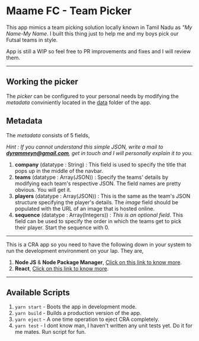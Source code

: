# Maame FC - Team Picker

This app mimics a team picking solution locally known in Tamil Nadu as _"My Name-My Name_. I built this thing just to help me and my boys pick our Futsal teams in style.

App is still a WIP so feel free to PR improvements and fixes and I will review them.

---

## Working the picker

The _picker_ can be configured to your personal needs by modifying the _metadata_ conviniently located in the [data](https://github.com/dyram/team-picker/blob/master/src/data/metadata.json) folder of the app.

## Metadata

The _metadata_ consists of 5 fields,

_Hint : If you cannot understand this simple JSON, write a mail to **dyrammeyn@gmail.com**, get in touch and I will personally explain it to you._

1. **company** (datatype : String) : This field is used to specify the title that pops up in the middle of the navbar.
2. **teams** (datatype : Array(JSON)) : Specify the teams' details by modifying each team's respective JSON. The field names are pretty obvious. You will get it.
3. **players** (datatype : Array(JSON)) : This is the same as the team's JSON structure specifying the player's details. The _image_ field should be populated with the URL of an image that is hosted online.
4. **sequence** (datatype : Array(Integers)) : _This is an optional field_. This field can be used to specify the order in which the teams get to pick their player. Start the sequence with 0.

---

This is a CRA app so you need to have the following down in your system to run the development environment on your lap. They are,

1. **Node JS** & **Node Package Manager**, [Click on this link to know more](https://nodejs.org/en/download/).
2. **React**, [Click on this link to know more](https://reactjs.org/docs/create-a-new-react-app.html).

---

## Available Scripts

1. `yarn start` - Boots the app in development mode.
2. `yarn build` - Builds a production version of the app.
3. `yarn eject` - A one time operation to eject CRA completely.
4. `yarn test` - I dont know man, I haven't written any unit tests yet. Do it for me mates. Run script for fun.
